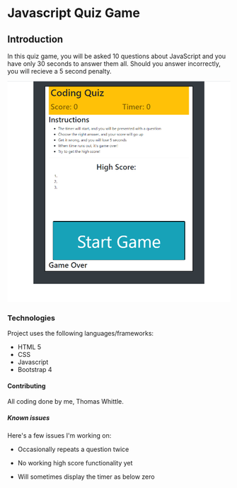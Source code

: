 # Javascript Quiz Game


## Introduction
   In this quiz game, you will be asked 10 questions about JavaScript and
   you have only 30 seconds to answer them all. Should you answer incorrectly, you will recieve a 5 second penalty.

![Password generator page screenshot](Assets/quiz-screen.png)


### Technologies
Project uses the following languages/frameworks:
* HTML 5
* CSS
* Javascript
* Bootstrap 4

#### Contributing
All coding done by me, Thomas Whittle.

##### Known issues
Here's a few issues I'm working on:
* Occasionally repeats a question twice

* No working high score functionality yet

* Will sometimes display the timer as below zero
